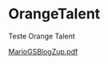 # OrangeTalent
Teste Orange Talent

[MarioGSBlogZup.pdf](https://github.com/MarioMess/OrangeTalent/files/6947258/MarioGSBlogZup.pdf)
